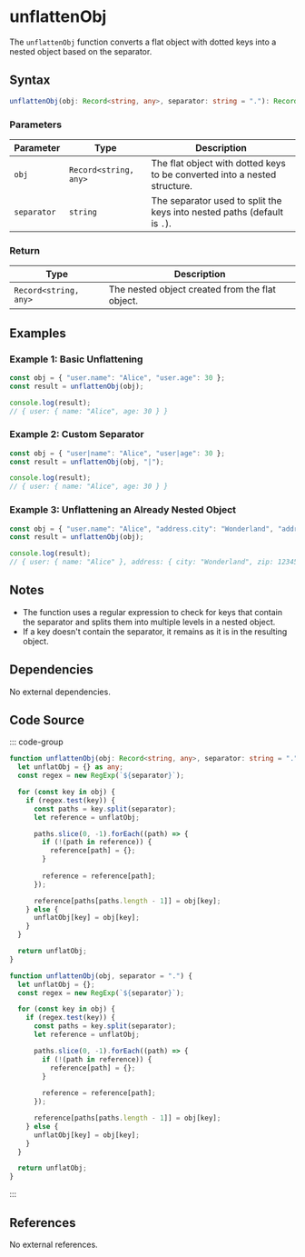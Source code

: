 # unflattenObj
The `unflattenObj` function converts a flat object with dotted keys into a nested object based on the separator.

## Syntax

```typescript
unflattenObj(obj: Record<string, any>, separator: string = "."): Record<string, any>;
```

### Parameters

| Parameter | Type                          | Description                                                   |
|-----------|-------------------------------|-------------------------------------------------------------|
| `obj`     | `Record<string, any>`          | The flat object with dotted keys to be converted into a nested structure. |
| `separator` | `string`                     | The separator used to split the keys into nested paths (default is `.`). |

### Return

| Type                          | Description                                                   |
|-------------------------------|-------------------------------------------------------------|
| `Record<string, any>`          | The nested object created from the flat object.              |

## Examples

### Example 1: Basic Unflattening
```typescript
const obj = { "user.name": "Alice", "user.age": 30 };
const result = unflattenObj(obj);

console.log(result);
// { user: { name: "Alice", age: 30 } }
```

### Example 2: Custom Separator
```typescript
const obj = { "user|name": "Alice", "user|age": 30 };
const result = unflattenObj(obj, "|");

console.log(result);
// { user: { name: "Alice", age: 30 } }
```

### Example 3: Unflattening an Already Nested Object
```typescript
const obj = { "user.name": "Alice", "address.city": "Wonderland", "address.zip": 12345 };
const result = unflattenObj(obj);

console.log(result);
// { user: { name: "Alice" }, address: { city: "Wonderland", zip: 12345 } }
```

## Notes
- The function uses a regular expression to check for keys that contain the separator and splits them into multiple levels in a nested object.
- If a key doesn't contain the separator, it remains as it is in the resulting object.

## Dependencies
No external dependencies.

## Code Source
::: code-group

```typescript
function unflattenObj(obj: Record<string, any>, separator: string = "."): Record<string, any> {
  let unflatObj = {} as any;
  const regex = new RegExp(`${separator}`);

  for (const key in obj) {
    if (regex.test(key)) {
      const paths = key.split(separator);
      let reference = unflatObj;

      paths.slice(0, -1).forEach((path) => {
        if (!(path in reference)) {
          reference[path] = {};
        }
        
        reference = reference[path];
      });

      reference[paths[paths.length - 1]] = obj[key];
    } else {
      unflatObj[key] = obj[key];
    }
  }

  return unflatObj;
}
```

```javascript
function unflattenObj(obj, separator = ".") {
  let unflatObj = {};
  const regex = new RegExp(`${separator}`);

  for (const key in obj) {
    if (regex.test(key)) {
      const paths = key.split(separator);
      let reference = unflatObj;

      paths.slice(0, -1).forEach((path) => {
        if (!(path in reference)) {
          reference[path] = {};
        }
        
        reference = reference[path];
      });

      reference[paths[paths.length - 1]] = obj[key];
    } else {
      unflatObj[key] = obj[key];
    }
  }

  return unflatObj;
}
```
:::

## References
No external references.